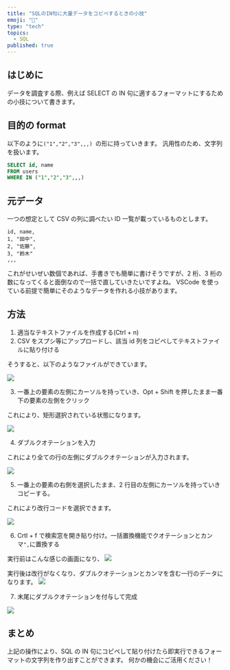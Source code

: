 ```yaml
---
title: "SQLのIN句に大量データをコピペするときの小技"
emoji: "💽"
type: "tech"
topics:
  - SQL
published: true
---
```


## はじめに

データを調査する際、例えば SELECT の IN 句に適するフォーマットにするための小技について書きます。

## 目的の format

以下のように`("1","2","3",,,) `の形に持っていきます。
汎用性のため、文字列を扱います。

```sql
SELECT id, name
FROM users
WHERE IN ("1","2","3",,,)
```

## 元データ

一つの想定として CSV の列に調べたい ID 一覧が載っているものとします。

```csv
id, name,
1, "田中",
2, "佐藤",
3, "鈴木"
,,,
```

これがせいぜい数個であれば、手書きでも簡単に書けそうですが、2 桁、3 桁の数になってくると面倒なので一括で直していきたいですよね。
VSCode を使っている前提で簡単にそのようなデータを作れる小技があります。

## 方法

1. 適当なテキストファイルを作成する(Ctrl + n)
2. CSV をスプシ等にアップロードし、該当 id 列をコピペしてテキストファイルに貼り付ける

そうすると、以下のようなファイルができています。

![](https://storage.googleapis.com/zenn-user-upload/60540c534e8b-20250303.png)

3. 一番上の要素の左側にカーソルを持っていき、Opt + Shift を押したまま一番下の要素の左側をクリック

これにより、矩形選択されている状態になります。

![](https://storage.googleapis.com/zenn-user-upload/5ec1fe5b134b-20250303.png)

4. ダブルクオテーションを入力

これにより全ての行の左側にダブルクオテーションが入力されます。

![](https://storage.googleapis.com/zenn-user-upload/2d2aa9fc5709-20250303.png)

5. 一番上の要素の右側を選択したまま、2 行目の左側にカーソルを持っていきコピーする。

これにより改行コードを選択できます。

![](https://storage.googleapis.com/zenn-user-upload/4cfcca8c6617-20250303.png)

6. Crtl + f で検索窓を開き貼り付け。一括置換機能でクオテーションとカンマ`",`に置換する

実行前はこんな感じの画面になり、
![](https://storage.googleapis.com/zenn-user-upload/5b19196dddc5-20250303.png)

実行後は改行がなくなり、ダブルクオテーションとカンマを含む一行のデータになります。
![](https://storage.googleapis.com/zenn-user-upload/75fb4a649a27-20250303.png)

7. 末尾にダブルクオテーションを付与して完成

![](https://storage.googleapis.com/zenn-user-upload/6c3a374c1b74-20250303.png)

## まとめ

上記の操作により、SQL の IN 句にコピペして貼り付けたら即実行できるフォーマットの文字列を作り出すことができます。
何かの機会にご活用ください！
